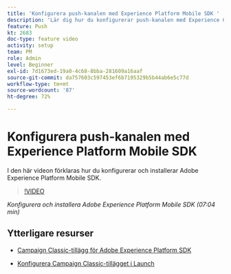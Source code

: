 ```yaml
---
title: 'Konfigurera push-kanalen med Experience Platform Mobile SDK '
description: 'Lär dig hur du konfigurerar push-kanalen med Experience Cloud Mobile SDK. '
feature: Push
kt: 2683
doc-type: feature video
activity: setup
team: PM
role: Admin
level: Beginner
exl-id: 7d1673ed-19a0-4c68-8bba-281609a16aaf
source-git-commit: da757603c597453ef6b7195329b5b44ab6e5c77d
workflow-type: tm+mt
source-wordcount: '87'
ht-degree: 72%

---
```


# Konfigurera push-kanalen med Experience Platform Mobile SDK

I den här videon förklaras hur du konfigurerar och installerar Adobe Experience Platform Mobile SDK.

>[!VIDEO](https://video.tv.adobe.com/v/27699?quality=12)

*Konfigurera och installera Adobe Experience Platform Mobile SDK (07:04 min)*

## Ytterligare resurser

* [Campaign Classic-tillägg för Adobe Experience Platform SDK](https://helpx-internal.corp.adobe.com/content/help/sv/campaign/kb/acc-aep-extension.html)

* [Konfigurera Campaign Classic-tillägget i Launch](https://aep-sdks.gitbook.io/docs/using-mobile-extensions/adobe-campaignclassic)
